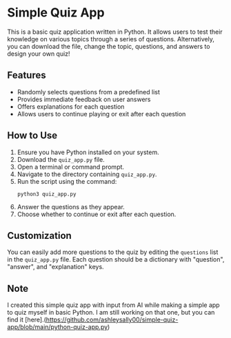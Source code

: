 
# Simple Quiz App 

This is a basic quiz application written in Python. It allows users to test their knowledge on various topics through a series of questions.
Alternatively, you can download the file, change the topic, questions, and answers to design your own quiz!

## Features

- Randomly selects questions from a predefined list
- Provides immediate feedback on user answers
- Offers explanations for each question
- Allows users to continue playing or exit after each question

## How to Use

1. Ensure you have Python installed on your system.
2. Download the `quiz_app.py` file.
3. Open a terminal or command prompt.
4. Navigate to the directory containing `quiz_app.py`.
5. Run the script using the command:
   ```
   python3 quiz_app.py
   ```
6. Answer the questions as they appear.
7. Choose whether to continue or exit after each question.

## Customization

You can easily add more questions to the quiz by editing the `questions` list in the `quiz_app.py` file. Each question should be a dictionary with "question", "answer", and "explanation" keys.

## Note

I created this simple quiz app with input from AI while making a simple app to quiz myself in basic Python. I am still working on that one, but you can find it [here].(https://github.com/ashleysally00/simple-quiz-app/blob/main/python-quiz-app.py)
